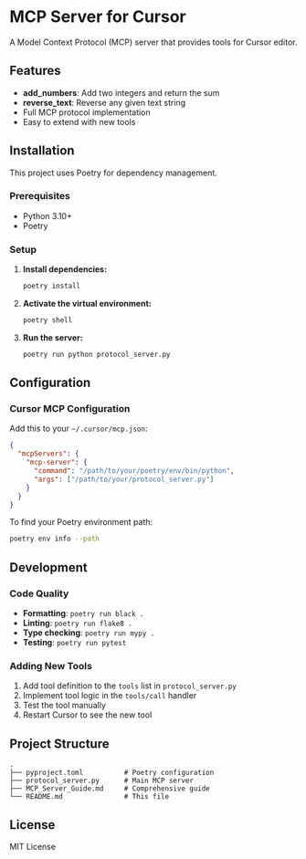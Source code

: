 # MCP Server for Cursor

A Model Context Protocol (MCP) server that provides tools for Cursor editor.

## Features

- **add_numbers**: Add two integers and return the sum
- **reverse_text**: Reverse any given text string
- Full MCP protocol implementation
- Easy to extend with new tools

## Installation

This project uses Poetry for dependency management.

### Prerequisites

- Python 3.10+
- Poetry

### Setup

1. **Install dependencies:**
   ```bash
   poetry install
   ```

2. **Activate the virtual environment:**
   ```bash
   poetry shell
   ```

3. **Run the server:**
   ```bash
   poetry run python protocol_server.py
   ```

## Configuration

### Cursor MCP Configuration

Add this to your `~/.cursor/mcp.json`:

```json
{
  "mcpServers": {
    "mcp-server": {
      "command": "/path/to/your/poetry/env/bin/python",
      "args": ["/path/to/your/protocol_server.py"]
    }
  }
}
```

To find your Poetry environment path:
```bash
poetry env info --path
```

## Development

### Code Quality

- **Formatting**: `poetry run black .`
- **Linting**: `poetry run flake8 .`
- **Type checking**: `poetry run mypy .`
- **Testing**: `poetry run pytest`

### Adding New Tools

1. Add tool definition to the `tools` list in `protocol_server.py`
2. Implement tool logic in the `tools/call` handler
3. Test the tool manually
4. Restart Cursor to see the new tool

## Project Structure

```
.
├── pyproject.toml          # Poetry configuration
├── protocol_server.py      # Main MCP server
├── MCP_Server_Guide.md     # Comprehensive guide
└── README.md               # This file
```

## License

MIT License
